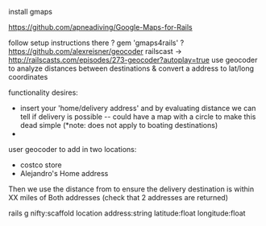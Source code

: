 install gmaps

https://github.com/apneadiving/Google-Maps-for-Rails

follow setup instructions there
? gem 'gmaps4rails'
? https://github.com/alexreisner/geocoder
railscast -> http://railscasts.com/episodes/273-geocoder?autoplay=true
  use geocoder to analyze distances between destinations & convert a address to lat/long coordinates

functionality desires:
- insert your 'home/delivery address' and by evaluating distance we can tell if delivery is possible
  -- could have a map with a circle to make this dead simple (*note: does not apply to boating destinations)
-

user geocoder to add in two locations:
  - costco store
  - Alejandro's Home address

  Then we use the distance from to ensure the delivery destination is within XX miles of Both addresses (check that 2 addresses are returned)


  rails g nifty:scaffold location address:string latitude:float longitude:float